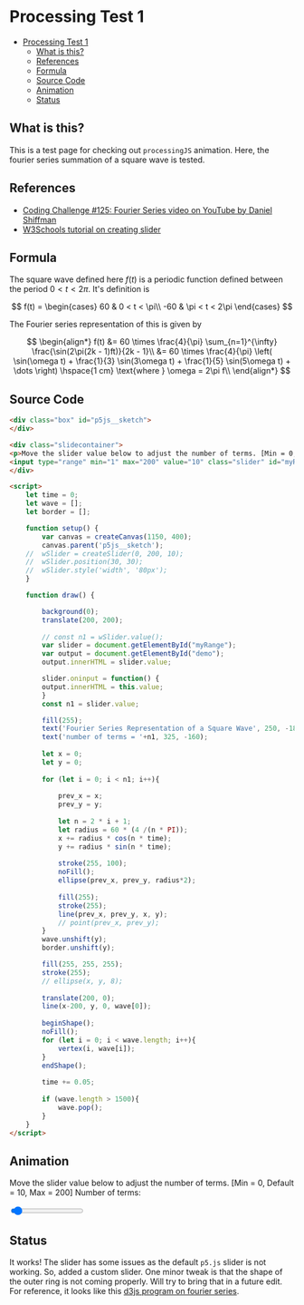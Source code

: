 # Processing Test 1

<!-- TOC -->

- [Processing Test 1](#processing-test-1)
  - [What is this?](#what-is-this)
  - [References](#references)
  - [Formula](#formula)
  - [Source Code](#source-code)
  - [Animation](#animation)
  - [Status](#status)

<!-- /TOC -->

## What is this?
This is a test page for checking out ``processingJS`` animation. Here, the fourier series summation of a square wave is tested.

## References
* [Coding Challenge #125: Fourier Series video on YouTube by Daniel Shiffman](https://www.youtube.com/watch?v=Mm2eYfj0SgA)
* [W3Schools tutorial on creating slider](https://www.w3schools.com/howto/howto_js_rangeslider.asp)

## Formula

The square wave defined here $f(t)$ is a periodic function defined between the period $0 < t < 2\pi$. It's definition is

$$ f(t) = \begin{cases} 
               60  & 0 < t < \pi\\
               -60  & \pi < t < 2\pi
          \end{cases} $$

The Fourier series representation of this is given by

$$
\begin{align*}
    f(t) &= 60 \times \frac{4}{\pi} \sum_{n=1}^{\infty} \frac{\sin(2\pi(2k - 1)ft)}{2k - 1}\\
         &= 60 \times \frac{4}{\pi} \left( \sin(\omega t) + \frac{1}{3} \sin(3\omega t) + \frac{1}{5} \sin(5\omega t) + \dots \right) \hspace{1 cm} \text{where } \omega = 2\pi f\\
\end{align*}
$$

## Source Code

```html
<div class="box" id="p5js__sketch">
</div>

<div class="slidecontainer">
<p>Move the slider value below to adjust the number of terms. [Min = 0, Default = 10, Max = 200] <span>Number of terms: <span id="demo"></span> </span></p>
<input type="range" min="1" max="200" value="10" class="slider" id="myRange">
</div>

<script>
    let time = 0;
    let wave = [];
    let border = [];

    function setup() {
        var canvas = createCanvas(1150, 400);
        canvas.parent('p5js__sketch');
    //  wSlider = createSlider(0, 200, 10);
    //  wSlider.position(30, 30);
    //  wSlider.style('width', '80px');
    }

    function draw() {

        background(0);
        translate(200, 200);
        
        // const n1 = wSlider.value();
        var slider = document.getElementById("myRange");
        var output = document.getElementById("demo");
        output.innerHTML = slider.value;

        slider.oninput = function() {
        output.innerHTML = this.value;
        }
        const n1 = slider.value;

        fill(255);
        text('Fourier Series Representation of a Square Wave', 250, -180);
        text('number of terms = '+n1, 325, -160);
        
        let x = 0;
        let y = 0;
        
        for (let i = 0; i < n1; i++){
            
            prev_x = x;
            prev_y = y;
            
            let n = 2 * i + 1;
            let radius = 60 * (4 /(n * PI));
            x += radius * cos(n * time);
            y += radius * sin(n * time);
        
            stroke(255, 100);
            noFill();
            ellipse(prev_x, prev_y, radius*2);
            
            fill(255);
            stroke(255);
            line(prev_x, prev_y, x, y);
            // point(prev_x, prev_y);
        }
        wave.unshift(y);
        border.unshift(y);

        fill(255, 255, 255);
        stroke(255);
        // ellipse(x, y, 8);
        
        translate(200, 0);
        line(x-200, y, 0, wave[0]);
        
        beginShape();
        noFill();
        for (let i = 0; i < wave.length; i++){
            vertex(i, wave[i]);
        }
        endShape();
        
        time += 0.05;
        
        if (wave.length > 1500){
            wave.pop();
        }
    }
</script>
```

## Animation
<div class="box" id="p5js__sketch">
</div>

<div class="slidecontainer">
<p>Move the slider value below to adjust the number of terms. [Min = 0, Default = 10, Max = 200] <span>Number of terms: <span id="demo"></span> </span></p>
<input type="range" min="1" max="200" value="10" class="slider" id="myRange">
</div>

<script>
    let time = 0;
    let wave = [];
    let border = [];

    function setup() {
        var canvas = createCanvas(1150, 400);
        canvas.parent('p5js__sketch');
    //  wSlider = createSlider(0, 200, 10);
    //  wSlider.position(30, 30);
    //  wSlider.style('width', '80px');
    }

    function draw() {

        background(0);
        translate(200, 200);
        
        // const n1 = wSlider.value();
        var slider = document.getElementById("myRange");
        var output = document.getElementById("demo");
        output.innerHTML = slider.value;

        slider.oninput = function() {
        output.innerHTML = this.value;
        }
        const n1 = slider.value;

        fill(255);
        text('Fourier Series Representation of a Square Wave', 250, -180);
        text('number of terms = '+n1, 325, -160);
        
        let x = 0;
        let y = 0;
        
        for (let i = 0; i < n1; i++){
            
            prev_x = x;
            prev_y = y;
            
            let n = 2 * i + 1;
            let radius = 60 * (4 /(n * PI));
            x += radius * cos(n * time);
            y += radius * sin(n * time);
        
            stroke(255, 100);
            noFill();
            ellipse(prev_x, prev_y, radius*2);
            
            fill(255);
            stroke(255);
            line(prev_x, prev_y, x, y);
            // point(prev_x, prev_y);
        }
        wave.unshift(y);
        border.unshift(y);

        fill(255, 255, 255);
        stroke(255);
        // ellipse(x, y, 8);
        
        translate(200, 0);
        line(x-200, y, 0, wave[0]);
        
        beginShape();
        noFill();
        for (let i = 0; i < wave.length; i++){
            vertex(i, wave[i]);
        }
        endShape();
        
        time += 0.05;
        
        if (wave.length > 1500){
            wave.pop();
        }
    }
</script>

## Status

It works! The slider has some issues as the default ``p5.js`` slider is not working. So, added a custom slider. One minor tweak is that the shape of the outer ring is not coming properly. Will try to bring that in a future edit. For reference, it looks like this [d3js program on fourier series](https://bl.ocks.org/jinroh/7524988).